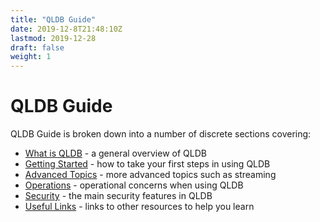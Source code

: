 ```yaml
---
title: "QLDB Guide"
date: 2019-12-8T21:48:10Z
lastmod: 2019-12-28
draft: false
weight: 1
---
```


# QLDB Guide

QLDB Guide is broken down into a number of discrete sections covering:

* [What is QLDB](./introduction/what-is-qldb/) - a general overview of QLDB
* [Getting Started](./introduction/getting-started/) - how to take your first steps in using QLDB
* [Advanced Topics](./introduction/advanced-topics/) - more advanced topics such as streaming
* [Operations](./introduction/operations/) - operational concerns when using QLDB
* [Security](./introduction/security/) - the main security features in QLDB
* [Useful Links](./introduction/useful-links/) - links to other resources to help you learn




